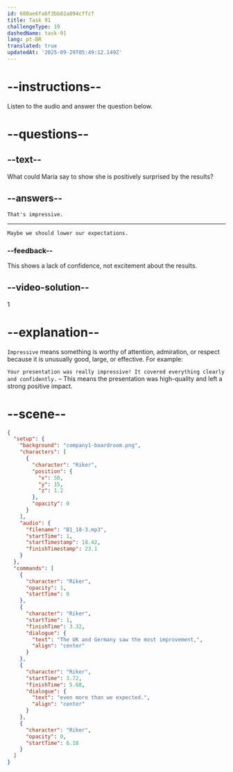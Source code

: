 ```yaml
---
id: 680ae6fa6f3bb82a094cffcf
title: Task 91
challengeType: 19
dashedName: task-91
lang: pt-BR
translated: true
updatedAt: '2025-09-29T05:49:12.149Z'
---
```


<!-- (Audio) Riker: The UK and Germany saw the most improvement, even more than we expected. -->

<!-- SPEAKING -->

# --instructions--

Listen to the audio and answer the question below.

# --questions--

## --text--

What could Maria say to show she is positively surprised by the results?

## --answers--

`That's impressive.`

---

`Maybe we should lower our expectations.`

### --feedback--

This shows a lack of confidence, not excitement about the results.

## --video-solution--

1

# --explanation--

`Impressive` means something is worthy of attention, admiration, or respect because it is unusually good, large, or effective. For example:

`Your presentation was really impressive! It covered everything clearly and confidently.` – This means the presentation was high-quality and left a strong positive impact.

# --scene--

```json
{
  "setup": {
    "background": "company1-boardroom.png",
    "characters": [
      {
        "character": "Riker",
        "position": {
          "x": 50,
          "y": 15,
          "z": 1.2
        },
        "opacity": 0
      }
    ],
    "audio": {
      "filename": "B1_18-3.mp3",
      "startTime": 1,
      "startTimestamp": 18.42,
      "finishTimestamp": 23.1
    }
  },
  "commands": [
    {
      "character": "Riker",
      "opacity": 1,
      "startTime": 0
    },
    {
      "character": "Riker",
      "startTime": 1,
      "finishTime": 3.32,
      "dialogue": {
        "text": "The UK and Germany saw the most improvement,",
        "align": "center"
      }
    },
    {
      "character": "Riker",
      "startTime": 3.72,
      "finishTime": 5.68,
      "dialogue": {
        "text": "even more than we expected.",
        "align": "center"
      }
    },
    {
      "character": "Riker",
      "opacity": 0,
      "startTime": 6.18
    }
  ]
}
```
